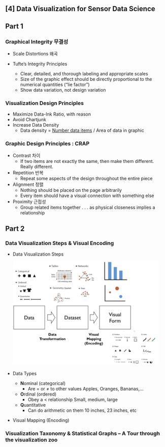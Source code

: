 ## [4] Data Visualization for Sensor Data Science

## Part 1

### Graphical Integrity 무결성 

* Scale Distortions 왜곡

* Tufte’s Integrity Principles
  * Clear, detailed, and thorough labeling and appropriate scales
  * Size of the graphic effect should be directly proportional to the numerical quantities (“lie factor”)
  * Show data variation, not design variation



### Visualization Design Principles

* Maximize Data-Ink Ratio, with reason
* Avoid Chartjunk
* Increase Data Density
  * Data density = <u>Number data items</u> / Area of data in graphic



### Graphic Design Principles : CRAP

* Contrast 차이
  * If two items are not exactly the same, then make them different. Really different.
* Repetition 반복
  * Repeat some aspects of the design throughout the entire piece
* Alignment 정렬
  * Nothing should be placed on the page arbitrarily
  * Every item should have a visual connection with something else
* Proximity 근접성
  * Group related items together . . . as physical closeness implies a relationship





## Part 2 

### Data Visualization Steps & Visual Encoding

* Data Visualization Steps

  ![image-20220315093736771](md-images/image-20220315093736771.png)

* Data Types
  * **N**ominal (categorical) 	
    * Are = or ≠ to other values Apples, Oranges,  Bananas,...
  * **O**rdinal (ordered)  
    * Obey a < relationship Small, medium,  large
  * **Q**uantitative
    * Can do arithmetic on them 10 inches, 23 inches, etc

* Visual Mapping (Encoding)



### Visualization Taxonomy & Statistical Graphs – A Tour through the visualization zoo 

















